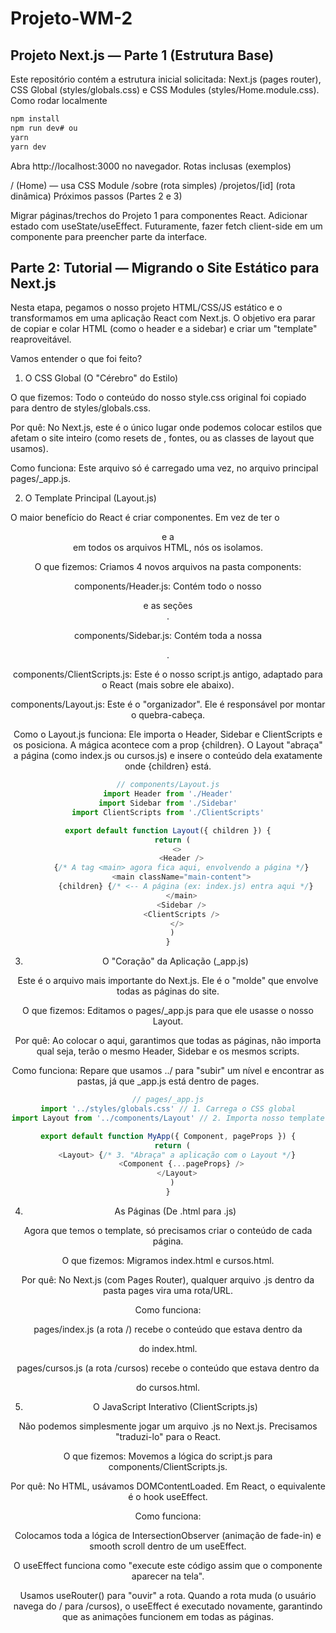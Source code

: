 # Projeto-WM-2

## Projeto Next.js — Parte 1 (Estrutura Base)

Este repositório contém a estrutura inicial solicitada: Next.js (pages router), CSS Global (styles/globals.css) e CSS Modules (styles/Home.module.css).
Como rodar localmente

```bash
npm install
npm run dev# ou
yarn
yarn dev
```

Abra http://localhost:3000 no navegador.
Rotas inclusas (exemplos)

/ (Home) — usa CSS Module
/sobre (rota simples)
/projetos/[id] (rota dinâmica)
Próximos passos (Partes 2 e 3)

Migrar páginas/trechos do Projeto 1 para componentes React.
Adicionar estado com useState/useEffect.
Futuramente, fazer fetch client-side em um componente para preencher parte da interface.

## Parte 2: Tutorial — Migrando o Site Estático para Next.js

Nesta etapa, pegamos o nosso projeto HTML/CSS/JS estático e o transformamos em uma aplicação React com Next.js. O objetivo era parar de copiar e colar HTML (como o header e a sidebar) e criar um "template" reaproveitável.

Vamos entender o que foi feito?

1. O CSS Global (O "Cérebro" do Estilo)

O que fizemos: Todo o conteúdo do nosso style.css original foi copiado para dentro de styles/globals.css.

Por quê: No Next.js, este é o único lugar onde podemos colocar estilos que afetam o site inteiro (como resets de <body>, fontes, ou as classes de layout que usamos).

Como funciona: Este arquivo só é carregado uma vez, no arquivo principal pages/_app.js.

2. O Template Principal (Layout.js)

O maior benefício do React é criar componentes. Em vez de ter o <header> e a <aside> em todos os arquivos HTML, nós os isolamos.

O que fizemos: Criamos 4 novos arquivos na pasta components:

components/Header.js: Contém todo o nosso <header> e as seções <section class="hero-section">.

components/Sidebar.js: Contém toda a nossa <aside class="sidebar">.

components/ClientScripts.js: Este é o nosso script.js antigo, adaptado para o React (mais sobre ele abaixo).

components/Layout.js: Este é o "organizador". Ele é responsável por montar o quebra-cabeça.

Como o Layout.js funciona:
Ele importa o Header, Sidebar e ClientScripts e os posiciona. A mágica acontece com a prop {children}. O Layout "abraça" a página (como index.js ou cursos.js) e insere o conteúdo dela exatamente onde {children} está.

```javascript
// components/Layout.js
import Header from './Header'
import Sidebar from './Sidebar'
import ClientScripts from './ClientScripts'

export default function Layout({ children }) {
  return (
    <>
      <Header />
      {/* A tag <main> agora fica aqui, envolvendo a página */}
      <main className="main-content">
        {children} {/* <-- A página (ex: index.js) entra aqui */}
      </main>
      <Sidebar />
      <ClientScripts />
    </>
  )
}
```

3. O "Coração" da Aplicação (_app.js)

Este é o arquivo mais importante do Next.js. Ele é o "molde" que envolve todas as páginas do site.

O que fizemos: Editamos o pages/_app.js para que ele usasse o nosso Layout.

Por quê: Ao colocar o <Layout> aqui, garantimos que todas as páginas, não importa qual seja, terão o mesmo Header, Sidebar e os mesmos scripts.

Como funciona: Repare que usamos ../ para "subir" um nível e encontrar as pastas, já que _app.js está dentro de pages.

```javascript
// pages/_app.js
import '../styles/globals.css' // 1. Carrega o CSS global
import Layout from '../components/Layout' // 2. Importa nosso template

export default function MyApp({ Component, pageProps }) {
  return (
    <Layout> {/* 3. "Abraça" a aplicação com o Layout */}
      <Component {...pageProps} />
    </Layout>
  )
}
```

4. As Páginas (De .html para .js)

Agora que temos o template, só precisamos criar o conteúdo de cada página.

O que fizemos: Migramos index.html e cursos.html.

Por quê: No Next.js (com Pages Router), qualquer arquivo .js dentro da pasta pages vira uma rota/URL.

Como funciona:

pages/index.js (a rota /) recebe o conteúdo que estava dentro da <main> do index.html.

pages/cursos.js (a rota /cursos) recebe o conteúdo que estava dentro da <main> do cursos.html.

5. O JavaScript Interativo (ClientScripts.js)

Não podemos simplesmente jogar um arquivo .js no Next.js. Precisamos "traduzi-lo" para o React.

O que fizemos: Movemos a lógica do script.js para components/ClientScripts.js.

Por quê: No HTML, usávamos DOMContentLoaded. Em React, o equivalente é o hook useEffect.

Como funciona:

Colocamos toda a lógica de IntersectionObserver (animação de fade-in) e smooth scroll dentro de um useEffect.

O useEffect funciona como "execute este código assim que o componente aparecer na tela".

Usamos useRouter() para "ouvir" a rota. Quando a rota muda (o usuário navega do / para /cursos), o useEffect é executado novamente, garantindo que as animações funcionem em todas as páginas.

